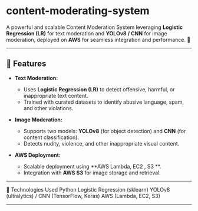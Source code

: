 # content-moderating-system

A powerful and scalable Content Moderation System leveraging **Logistic Regression (LR)** for text moderation and **YOLOv8 / CNN** for image moderation, deployed on **AWS** for seamless integration and performance. 🚀

---

## 📌 Features

- **Text Moderation:**  
  - Uses **Logistic Regression (LR)** to detect offensive, harmful, or inappropriate text content.  
  - Trained with curated datasets to identify abusive language, spam, and other violations.  

- **Image Moderation:**  
  - Supports two models: **YOLOv8** (for object detection) and **CNN** (for content classification).  
  - Detects nudity, violence, and other inappropriate visual content.  

- **AWS Deployment:**  
  - Scalable deployment using **AWS Lambda, EC2 , S3  **.  
  - Integration with **AWS S3** for image storage and retrieval.  

---

📌 Technologies Used
Python
Logistic Regression (sklearn)
YOLOv8 (ultralytics) / CNN (TensorFlow, Keras)
AWS (Lambda, EC2, S3)



---
